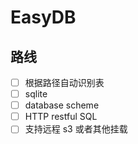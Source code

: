 # EasyDB

## 路线

- [ ] 根据路径自动识别表
- [ ] sqlite 
- [ ] database scheme
- [ ] HTTP restful SQL
- [ ] 支持远程 s3 或者其他挂载